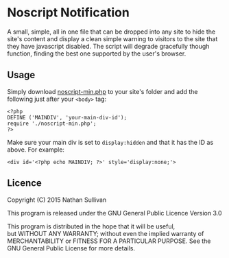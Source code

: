 # Noscript Notification

A small, simple, all in one file that can be dropped into any site to hide the site's content and display a clean simple warning to visitors to the site that they have javascript disabled. The script will degrade gracefully though function, finding the best one supported by the user's browser.

## Usage

Simply download [noscript-min.php](https://github.com/torrentails/noscript-notification/blob/master/noscript-min.php) to your site's folder and add the following just after your `<body>` tag:

    <?php
    DEFINE ('MAINDIV', 'your-main-div-id');
    require './noscript-min.php';
    ?>
    
Make sure your main div is set to `display:hidden` and that it has the ID as above. For example:

    <div id='<?php echo MAINDIV; ?>' style='display:none;'>
    
## Licence

Copyright (C) 2015 Nathan Sullivan

This program is released under the GNU General Public Licence Version 3.0

This program is distributed in the hope that it will be useful,  
but WITHOUT ANY WARRANTY; without even the implied warranty of  
MERCHANTABILITY or FITNESS FOR A PARTICULAR PURPOSE. See the  
GNU General Public License for more details.